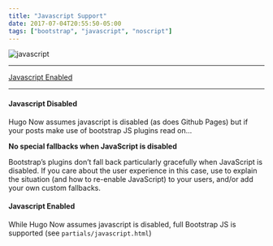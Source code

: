 ```yaml
---
title: "Javascript Support"
date: 2017-07-04T20:55:50-05:00
tags: ["bootstrap", "javascript", "noscript"]
---
```


<div class="well content-header">
    <img src="/images/javascript.svg" alt="javascript"  />
</div>

<!--more-->

---

[Javascript Enabled](#javascript-enabled)

---

<noscript>
    <div class="bd-callout bd-callout-warning">
        <h4>Javascript Disabled</h4>
        <p>Hugo Now assumes javascript is disabled (as does Github Pages) but if your posts make use of bootstrap JS plugins read on...</p>
        <strong>No special fallbacks when JavaScript is disabled</strong>
        <p>Bootstrap’s plugins don’t fall back particularly gracefully when JavaScript is disabled. If you care about the user experience in this case, use <noscript> to explain the situation (and how to re-enable JavaScript) to your users, and/or add your own custom fallbacks.
        </p>
    </div>
</noscript>

<div id="js-enabled-msg" class="bd-callout bd-callout-success js-enabled">
    <h4>Javascript Enabled</h4>
    <p>While Hugo Now assumes javascript is disabled, full Bootstrap JS is supported (see <code>partials/javascript.html</code>)</p>
</div>

<script type="text/javascript">
    $( document ).ready(function() {
        console.log( "Javascript enabled" );
        $('#s-enabled-msg').show();
    });
</script>